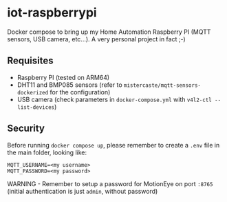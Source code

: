 # iot-raspberrypi
Docker compose to bring up my Home Automation Raspberry PI (MQTT sensors, USB camera, etc...). A very personal project in fact ;-) 

## Requisites
- Raspberry PI (tested on ARM64)
- DHT11 and BMP085 sensors (refer to `mistercaste/mqtt-sensors-dockerized` for the configuration)
- USB camera (check parameters in `docker-compose.yml` with `v4l2-ctl --list-devices`)

## Security
Before running `docker compose up`, please remember to create a `.env` file in the main folder, looking like:
```
MQTT_USERNAME=<my username>
MQTT_PASSWORD=<my password>
```
WARNING - Remember to setup a password for MotionEye on port `:8765` (initial authentication is just `admin`, without password)
